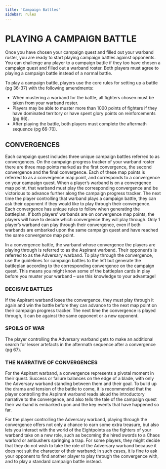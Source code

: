 ```yaml
---
title: 'Campaign Battles'
sidebar: rules
---
```

# PLAYING A CAMPAIGN BATTLE

Once you have chosen your campaign quest and filled out your warband roster, you are ready to start playing campaign battles against opponents. You can challenge any player to a campaign battle if they too have chosen a campaign quest and filled out a warband roster. Both players must agree to playing a campaign battle instead of a normal battle.

To play a campaign battle, players use the core rules for setting up a battle (pg 36-37) with the following amendments:

- When mustering a warband for the battle, all fighters chosen must be taken from your warband roster.
- Players may be able to muster more than 1000 points of fighters if they have dominated territory or have spent glory points on reinforcements (pg 66).
- After playing the battle, both players must complete the aftermath sequence (pg 66-70).

## CONVERGENCES

Each campaign quest includes three unique campaign battles referred to as convergences. On the campaign progress tracker of your warband roster there are three map points marked as the first convergence, the second convergence and  the final convergence. Each of these map points is referred to as a convergence map point, and corresponds to a convergence on your campaign quest.  When a player’s warband is on a convergence map point, that warband must play the corresponding convergence and be victorious to advance further along the campaign progress tracker. The next time the player controlling that warband plays a campaign battle, they can ask their opponent if they would like to play through their convergence.  Each convergence has unique rules to follow when generating the battleplan. If both players’ warbands are on convergence map points, the players will have to decide which convergence they will play through. Only 1 player’s warband can play through their convergence, even if both warbands are embarked upon the same campaign quest and have reached the same convergence map point.

In a convergence battle, the warband whose convergence the players are playing through is referred to as the Aspirant warband. Their opponent’s is referred to as the Adversary warband. To play through the convergence, use the guidelines for campaign battles to the left but generate the battleplan according to the corresponding convergence on the campaign quest. This means you might know some of the battleplan cards in play before you muster your warband – use this knowledge to your advantage!

### DECISIVE BATTLES

If the Aspirant warband loses the convergence, they must play through it again and win the battle before they can advance to the next map point on their campaign progress tracker. The next time the convergence is played through, it can be against the same opponent or a new opponent.

### SPOILS OF WAR

The player controlling the Adversary warband gets to make an additional search for lesser artefacts in the aftermath sequence after a convergence (pg 67).

### THE NARRATIVE OF CONVERGENCES

For the Aspirant warband, a convergence represents a pivotal moment in their quest. Success or failure balances on the edge of a blade, with only the Adversary warband standing between them and their goal. To build up the drama and tension of the battle to come, it is recommended that the player controlling the Aspirant warband reads aloud the introductory narrative to the convergence, and also tells the tale of the campaign quest their warband is embarked upon and the key events that have happened so far.

For the player controlling the Adversary warband, playing through the convergence offers not only a chance to earn some extra treasure, but also lets you interact with the world of the Eightpoints as the fighters of your warband take on a new role, such as becoming the hired swords to a Chaos warlord or ambushers springing a trap. For some players, they might decide that they do not wish to take the role of the Adversary warband because it does not suit the character of their warband; in such cases, it is fine to ask your opponent to find another player to play through the convergence with, and to play a standard campaign battle instead.

